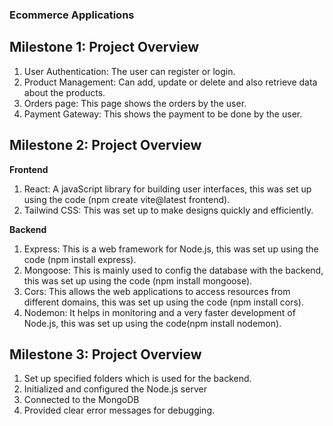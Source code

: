### Ecommerce Applications

## Milestone 1: Project Overview

1. User Authentication: The user can register or login.
2. Product Management: Can add, update or delete and also retrieve data about the products.
3. Orders page: This page shows the orders by the user.
4. Payment Gateway: This shows the payment to be done by the user.


## Milestone 2: Project Overview

**Frontend**
1. React: A javaScript library for building user interfaces, this was set up using the code (npm create vite@latest frontend).
2. Tailwind CSS: This was set up to make designs quickly and efficiently.

**Backend**
1. Express: This is a web framework for Node.js, this was set up using the code (npm install express).
2. Mongoose: This is mainly used to config the database with the backend, this was set up using the code (npm install mongoose).
3. Cors: This allows the web applications to access resources from different domains, this was set up using the code (npm install cors).
4. Nodemon: It helps in monitoring and a very faster development of Node.js, this was set up using the code(npm install nodemon).


## Milestone 3: Project Overview
 1. Set up specified folders which is used for the backend.
 2. Initialized and configured the Node.js server
 3. Connected to the MongoDB
 4. Provided clear error messages for debugging.
